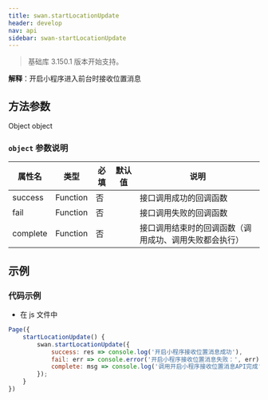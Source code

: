 ```yaml
---
title: swan.startLocationUpdate
header: develop
nav: api
sidebar: swan-startLocationUpdate
---
```


> 基础库 3.150.1 版本开始支持。

**解释**：开启小程序进入前台时接收位置消息

## 方法参数 
 
 Object object

###  `object` 参数说明  

|属性名 |类型 |必填 |默认值 |说明 |
|---- |----- |----- |----- |---- |
|success |Function |否 | |接口调用成功的回调函数 |
|fail |Function |否 | |接口调用失败的回调函数 |
|complete |Function |否 | |接口调用结束时的回调函数（调用成功、调用失败都会执行）|
## 示例
### 代码示例  
* 在 js 文件中

```js
Page({
    startLocationUpdate() {
        swan.startLocationUpdate({
            success: res => console.log('开启小程序接收位置消息成功'),
            fail: err => console.error('开启小程序接收位置消息失败：', err),
            complete: msg => console.log('调用开启小程序接收位置消息API完成')
        });
    }
})
```
